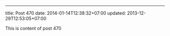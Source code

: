 ---
title: Post 470
date: 2014-01-14T12:38:32+07:00
updated: 2013-12-29T12:53:05+07:00

This is content of post 470